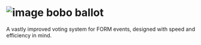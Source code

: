 # ![image](https://github.com/artbyFORM/bobo-ballot/assets/10319727/e976320e-0d6f-4e24-b8fc-db12730f6713) bobo ballot
A vastly improved voting system for FORM events, designed with speed and efficiency in mind. 
